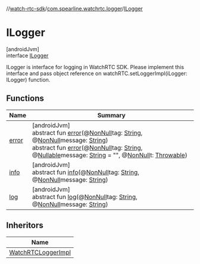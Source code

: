 //[watch-rtc-sdk](../../../index.md)/[com.spearline.watchrtc.logger](../index.md)/[ILogger](index.md)

# ILogger

[androidJvm]\
interface [ILogger](index.md)

ILogger is interface for logging in WatchRTC SDK. Please implement this interface and pass object reference on watchRTC.setLoggerImpl(iLogger: ILogger) function.

## Functions

| Name | Summary |
|---|---|
| [error](error.md) | [androidJvm]<br>abstract fun [error](error.md)(@[NonNull](https://developer.android.com/reference/kotlin/androidx/annotation/NonNull.html)tag: [String](https://kotlinlang.org/api/latest/jvm/stdlib/kotlin/-string/index.html), @[NonNull](https://developer.android.com/reference/kotlin/androidx/annotation/NonNull.html)message: [String](https://kotlinlang.org/api/latest/jvm/stdlib/kotlin/-string/index.html))<br>abstract fun [error](error.md)(@[NonNull](https://developer.android.com/reference/kotlin/androidx/annotation/NonNull.html)tag: [String](https://kotlinlang.org/api/latest/jvm/stdlib/kotlin/-string/index.html), @[Nullable](https://developer.android.com/reference/kotlin/androidx/annotation/Nullable.html)message: [String](https://kotlinlang.org/api/latest/jvm/stdlib/kotlin/-string/index.html) = &quot;&quot;, @[NonNull](https://developer.android.com/reference/kotlin/androidx/annotation/NonNull.html)t: [Throwable](https://kotlinlang.org/api/latest/jvm/stdlib/kotlin/-throwable/index.html)) |
| [info](info.md) | [androidJvm]<br>abstract fun [info](info.md)(@[NonNull](https://developer.android.com/reference/kotlin/androidx/annotation/NonNull.html)tag: [String](https://kotlinlang.org/api/latest/jvm/stdlib/kotlin/-string/index.html), @[NonNull](https://developer.android.com/reference/kotlin/androidx/annotation/NonNull.html)message: [String](https://kotlinlang.org/api/latest/jvm/stdlib/kotlin/-string/index.html)) |
| [log](log.md) | [androidJvm]<br>abstract fun [log](log.md)(@[NonNull](https://developer.android.com/reference/kotlin/androidx/annotation/NonNull.html)tag: [String](https://kotlinlang.org/api/latest/jvm/stdlib/kotlin/-string/index.html), @[NonNull](https://developer.android.com/reference/kotlin/androidx/annotation/NonNull.html)message: [String](https://kotlinlang.org/api/latest/jvm/stdlib/kotlin/-string/index.html)) |

## Inheritors

| Name |
|---|
| [WatchRTCLoggerImpl](../-watch-r-t-c-logger-impl/index.md) |
